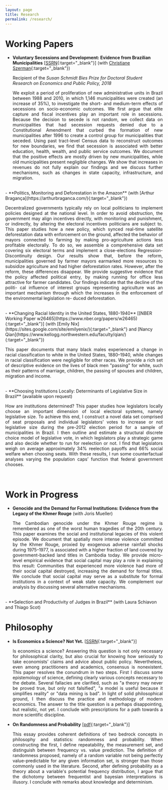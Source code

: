 ```yaml
---
layout: page
title: Research
permalink: /research/
---
```


# Working Papers

- **Voluntary Secessions and Development: Evidence from Brazilian Municipalities** [[SSRN](https://ssrn.com/abstract=3125757){:target="_blank"}] (with [Christiane Szerman](https://scholar.princeton.edu/cszerman/bio){:target="_blank"})

    Recipient of the _Susan Schmidt Bies Prize for Doctoral Student Research on Economics and Public Policy, 2018_

   <p style="text-align: justify;"> We exploit a period of proliferation of new administrative units in Brazil between 1988 and 2010, in which 1,146 municipalities were created (an increase of 35%), to investigate the short- and medium-term effects of secessions on socio-economic outcomes. We first argue that elite capture and fiscal incentives play an important role in secessions. Because the decision to secede is not random, we collect data on municipalities that had secession requests denied due to a Constitutional Amendment that curbed the formation of new municipalities after 1996 to create a control group for municipalities that seceded. Using past tract-level Census data to reconstruct outcomes for new boundaries, we find that secession is associated with better education, health, wealth, and public service outcomes. We document that the positive effects are mostly driven by new municipalities, while old municipalities present negligible changes. We show that increases in revenues do not fully explain our findings and we discuss further mechanisms, such as changes in state capacity, infrastructure, and migration. </p>

<br>
- **Politics, Monitoring and Deforestation in the Amazon** (with [Arthur Bragança](https://arthurbraganca.com/){:target="_blank"})

   <p style="text-align: justify;"> Decentralized governments typically rely on local politicians to implement policies designed at the national level. In order to avoid obstruction, the government may align incentives directly, with monitoring and punishment, or indirectly, by altering the electoral incentives politicians are subject to. This paper studies how a new policy, which synced real-time satellite deforestation data with enforcement on the ground, affected the behavior of mayors connected to farming by making pro-agriculture actions less profitable electorally. To do so, we assemble a comprehensive data set covering six electoral terms and implement a close-elections Regression-Discontinuity design. Our results show that, before the reform, municipalities governed by farmer mayors earmarked more resources to subsidize agriculture and had higher deforestation rates. However, after the reform, these differences disappear. We provide suggestive evidence that the policy affected political entry, by making running for office less attractive for farmer candidates. Our findings indicate that the decline of the politi- cal influence of interest groups representing agriculture was an important mechanism through which the increases in the enforcement of the environmental legislation re- duced deforestation. </p>

<br>
- **Changing Racial Identity in the United States, 1880-1940** [[NBER Working Paper w26465](https://www.nber.org/papers/w26465){:target="_blank"}] (with [Emily Nix](https://sites.google.com/site/emilyenix/){:target="_blank"} and [Nancy Qian](https://www.kellogg.northwestern.edu/faculty/qian/){:target="_blank"})

   <p style="text-align: justify;"> This paper documents that many black males experienced a change in racial classification to white in the United States, 1880–1940, while changes in racial classification were negligible for other races. We provide a rich set of descriptive evidence on the lives of black men "passing" for white, such as their patterns of marriage, children, the passing of spouses and children, migration and income. </p>

<br>
- **Choosing Institutions Locally: Determinants of Legislative Size in Brazil** (available upon request)

   <p style="text-align: justify;"> How are institutions determined? This paper studies how legislators locally choose an important dimension of local electoral systems, namely legislative size. To achieve this end, I construct a novel data set comprised of seat proposals and individual legislators’ votes to increase or not legislative size during the pre-2012 election period for a sample of municipalities in Brazil. I then outline and estimate a structural discrete choice model of legislative vote, in which legislators play a strategic game and also decide whether to run for reelection or not. I find that legislators weigh on average approximately 34% reelection payoffs and 66% social welfare when choosing seats. With these results, I run some counterfactual analyses varying the population caps’ function that federal government chooses. </p>

<br>

# Work in Progress

- **Genocide and the Demand for Formal Institutions: Evidence from the Legacy of the Khmer Rouge** (with Joris Mueller)

   <p style="text-align: justify;"> The Cambodian genocide under the Khmer Rouge regime is remembered as one of the worst human tragedies of the 20th century. This paper examines the social and institutional legacies of this violent episode. We document that spatially more intense violence committed by the Khmer Rouge, proxied by exogenous adverse rainfall shocks during 1975–1977, is associated with a higher fraction of land covered by government-backed land titles in Cambodia today. We provide micro-level empirical evidence that social capital may play a role in explaining this result: Communities that experienced more violence had more of their social capital destroyed, increasing the demand for formal titles. We conclude that social capital may serve as a substitute for formal institutions in a context of weak state capacity. We complement our analysis by discussing several alternative mechanisms. </p>

<br>
- **Selection and Productivity of Judges in Brazil** (with Laura Schiavon and Thiago Scot)

<br>


# Philosophy

- **Is Economics a Science? Not Yet.** [[SSRN](http://ssrn.com/abstract=3036961){:target="_blank"}]

   <p style="text-align: justify;"> Is economics a science? Answering this question is not only necessary for philosophical clarity, but also crucial for knowing how seriously to take economists’ claims and advice about public policy. Nevertheless, even among practitioners and academics, consensus is nonexistent. This paper resolves the conundrum in two steps. First I discuss some epistemology of science, defining clearly various concepts necessary to the debate. Several fallacies are clarified, such as "a theory may never be proved true, but only not falsified", "a model is useful because it simplifies reality" or "data mining is bad". In light of solid philosophical ground, I then discuss the practice and methodology of modern economics. The answer to the title question is a perhaps disappointing, but realistic, not yet. I conclude with prescriptions for a path towards a more scientific discipline.  </p>

- **On Randomness and Probability** [[pdf](/files/papers/randomness_probability.pdf){:target="_blank"}]

  <p style="text-align: justify;"> This essay provides coherent definitions of two bedrock concepts in philosophy and statistics: randomness and probability. When constructing the first, I define repeatability, the measurement set, and distinguish between frequency vs. value prediction. The definition of randomness proposed, namely of a random variable not being perfectly value-predictable for any given information set, is stronger than those commonly used in the literature. Second, after defining probability as a theory about a variable's potential frequency distribution, I argue that the dichotomy between frequentist and bayesian interpretations is illusory. I conclude with remarks about knowledge and determinism.  </p>
